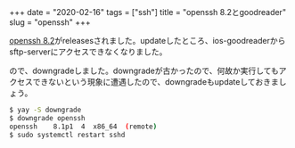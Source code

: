 +++
date = "2020-02-16"
tags = ["ssh"]
title = "openssh 8.2とgoodreader"
slug = "openssh"
+++

[openssh 8.2](https://www.openssh.com/txt/release-8.2)がreleasesされました。updateしたところ、ios-goodreaderからsftp-serverにアクセスできなくなりました。

ので、downgradeしました。downgradeが古かったので、何故か実行してもアクセスできないという現象に遭遇したので、downgradeもupdateしておきましょう。

```sh
$ yay -S downgrade
$ downgrade openssh
openssh    8.1p1  4  x86_64  (remote)
$ sudo systemctl restart sshd
```

